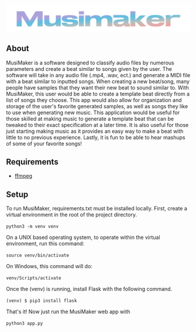 ![MusiMaker Logo](https://github.com/zandickens/MusiMaker/blob/main/static/assets/images/musimaker-logo.png)

## About
MusiMaker is a software designed to classify audio files by numerous parameters and create a beat similar to songs given by the user. The software will take in any audio file (.mp4, .wav, ect.) and generate a MIDI file with a beat similar to inputted songs.
When creating a new beat/song, many people have samples that they want their new beat to sound similar to. With MusiMaker, this user would be able to create a template beat directly from a list of songs they choose. This app would also allow for organization and storage of the user's favorite generated samples, as well as songs they like to use when generating new music.
This application would be useful for those skilled at making music to generate a template beat that can be tweaked to their exact specification at a later time. It is also useful for those just starting making music as it provides an easy way to make a beat with little to no previous experience. Lastly, it is fun to be able to hear mashups of some of your favorite songs!

## Requirements

  - [ffmpeg](https://www.ffmpeg.org/)

## Setup

To run MusiMaker, requirements.txt must be installed locally. First, create a virtual environment in the root of the project directory.

``` python3 -m venv venv ```

On a UNIX based operating system, to operate within the virtual environment, run this command:

``` source venv/bin/activate ```

On Windows, this command will do:

``` venv/Scripts/activate ```

Once the (venv) is running, install Flask with the following command.

``` (venv) $ pip3 install flask ``` 

That's it! Now just run the MusiMaker web app with

``` python3 app.py ```
